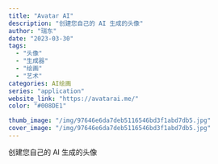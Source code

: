 ```yaml
---
title: "Avatar AI"
description: "创建您自己的 AI 生成的头像"
author: "瑞东"
date: "2023-03-30"
tags:
  - "头像"
  - "生成器"
  - "绘画"
  - "艺术"
categories: AI绘画
series: "application"
website_link: "https://avatarai.me/"
color: "#008DE1"

thumb_image: "/img/97646e6da7deb5116546bd3f1abd7db5.jpg"
cover_image: "/img/97646e6da7deb5116546bd3f1abd7db5.jpg"
---
```


创建您自己的 AI 生成的头像